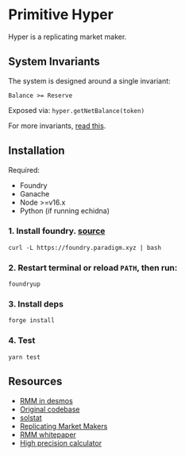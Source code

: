 # Primitive Hyper

Hyper is a replicating market maker.

## System Invariants

The system is designed around a single invariant:

```
Balance >= Reserve
```

Exposed via: `hyper.getNetBalance(token)`

For more invariants, [read this](./test/README.md).

## Installation

Required:

- Foundry
- Ganache
- Node >=v16.x
- Python (if running echidna)

### 1. Install foundry. [source](https://github.com/foundry-rs/foundry)

`curl -L https://foundry.paradigm.xyz | bash`

### 2. Restart terminal or reload `PATH`, then run:

`foundryup`

### 3. Install deps

`forge install`

### 4. Test

`yarn test`

## Resources

- [RMM in desmos](https://www.desmos.com/calculator/8py0nzdgfp)
- [Original codebase](https://github.com/primitivefinance/rmm-core)
- [solstat](https://github.com/primitivefinance/solstat)
- [Replicating Market Makers](https://github.com/angeris/angeris.github.io/blob/master/papers/rmms.pdf)
- [RMM whitepaper](https://primitive.xyz/whitepaper)
- [High precision calculator](https://keisan.casio.com/calculator)
